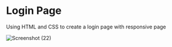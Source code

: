 # Login Page
 Using HTML and CSS to create a login page with responsive page

![Screenshot (22)](https://github.com/Dhrumit2003/Login-Page/assets/141128230/3a1d670f-c03d-4241-8143-c94471df5091)
